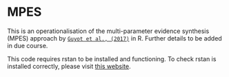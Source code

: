 # MPES

This is an operationalisation of the multi-parameter evidence synthesis (MPES) approach by [`Guyot et al., (2017)`](https://pubmed.ncbi.nlm.nih.gov/27681990/) in R. Further details to be added in due course.

This code requires rstan to be installed and functioning. To check rstan is installed correctly, please visit [this website](https://github.com/stan-dev/rstan/wiki/RStan-Getting-Started).
